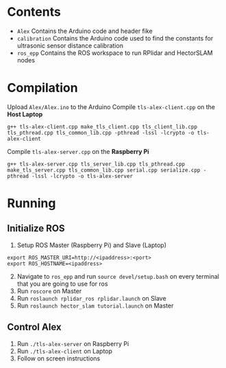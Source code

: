 # Contents
- `Alex` Contains the Arduino code and header fike
- `calibration` Contains the Arduino code used to find the constants for ultrasonic sensor distance calibration
- `ros_epp` Contains the ROS workspace to run RPlidar and HectorSLAM nodes

# Compilation
Upload `Alex/Alex.ino` to the Arduino 
Compile `tls-alex-client.cpp` on the **Host Laptop**
```
g++ tls-alex-client.cpp make_tls_client.cpp tls_client_lib.cpp tls_pthread.cpp tls_common_lib.cpp -pthread -lssl -lcrypto -o tls-alex-client
```
Compile `tls-alex-server.cpp` on the **Raspberry Pi**
```
g++ tls-alex-server.cpp tls_server_lib.cpp tls_pthread.cpp make_tls_server.cpp tls_common_lib.cpp serial.cpp serialize.cpp -pthread -lssl -lcrypto -o tls-alex-server
```
# Running
## Initialize ROS
1. Setup ROS Master (Raspberry Pi) and Slave (Laptop) 
```
export ROS_MASTER_URI=http://<ipaddress>:<port>
export ROS_HOSTNAME=<ipaddress>
```
2. Navigate to `ros_epp` and run `source devel/setup.bash` on every terminal that you are going to use for ros
2. Run `roscore` on Master
3. Run `roslaunch rplidar_ros rplidar.launch` on Slave
4. Run `roslaunch hector_slam tutorial.launch` on Master

## Control Alex
1. Run `./tls-alex-server` on Raspberry Pi
2. Run `./tls-alex-client` on Laptop
3. Follow on screen instructions

